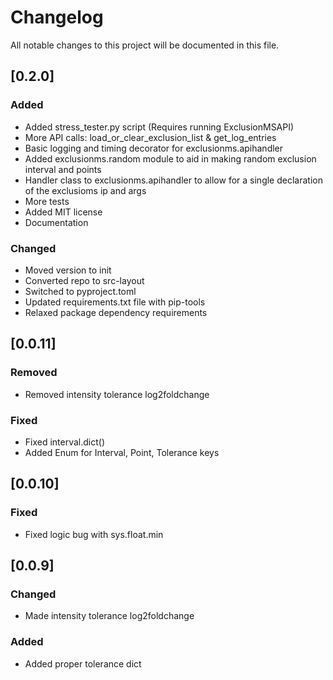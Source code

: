 # Changelog

All notable changes to this project will be documented in this file.

## [0.2.0]

### Added
- Added stress_tester.py script (Requires running ExclusionMSAPI)
- More API calls: load_or_clear_exclusion_list & get_log_entries
- Basic logging and timing decorator for exclusionms.apihandler
- Added exclusionms.random module to aid in making random exclusion interval and points
- Handler class to exclusionms.apihandler to allow for a single declaration of the exclusioms ip and args
- More tests
- Added MIT license
- Documentation

### Changed
- Moved version to init
- Converted repo to src-layout
- Switched to pyproject.toml
- Updated requirements.txt file with pip-tools
- Relaxed package dependency requirements

## [0.0.11]
### Removed
- Removed intensity tolerance log2foldchange

### Fixed
- Fixed interval.dict()
- Added Enum for Interval, Point, Tolerance keys

## [0.0.10]
### Fixed
- Fixed logic bug with sys.float.min

## [0.0.9]
### Changed
- Made intensity tolerance log2foldchange

### Added
- Added proper tolerance dict
